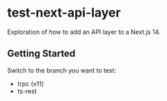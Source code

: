 # test-next-api-layer

Exploration of how to add an API layer to a Next.js 14.  

## Getting Started

Switch to the branch you want to test:
- trpc (v11)
- ts-rest
